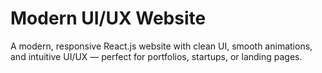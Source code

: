 # Modern UI/UX Website
A modern, responsive React.js website with clean UI, smooth animations, and intuitive UI/UX — perfect for portfolios, startups, or landing pages.

